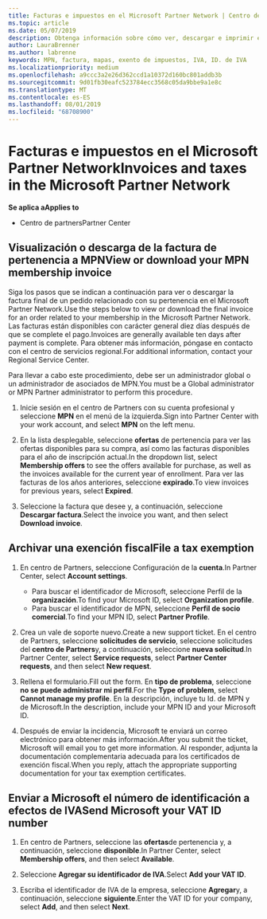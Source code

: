 ```yaml
---
title: Facturas e impuestos en el Microsoft Partner Network | Centro de Partners
ms.topic: article
ms.date: 05/07/2019
description: Obtenga información sobre cómo ver, descargar e imprimir el iVoice de pertenencia a MPN, así como el archivo de exención fiscal y enviar el número de identificación de IVA.
author: LauraBrenner
ms.author: labrenne
keywords: MPN, factura, mapas, exento de impuestos, IVA, ID. de IVA
ms.localizationpriority: medium
ms.openlocfilehash: a9ccc3a2e26d362ccd1a10372d160bc801addb3b
ms.sourcegitcommit: 9d01fb30eafc523784ecc3568c05da9bbe9a1e8c
ms.translationtype: MT
ms.contentlocale: es-ES
ms.lasthandoff: 08/01/2019
ms.locfileid: "68708900"
---
```

# <a name="invoices-and-taxes-in-the-microsoft-partner-network"></a><span data-ttu-id="debcb-104">Facturas e impuestos en el Microsoft Partner Network</span><span class="sxs-lookup"><span data-stu-id="debcb-104">Invoices and taxes in the Microsoft Partner Network</span></span>

<span data-ttu-id="debcb-105">**Se aplica a**</span><span class="sxs-lookup"><span data-stu-id="debcb-105">**Applies to**</span></span>

-  <span data-ttu-id="debcb-106">Centro de partners</span><span class="sxs-lookup"><span data-stu-id="debcb-106">Partner Center</span></span>

## <a name="view-or-download-your-mpn-membership-invoice"></a><span data-ttu-id="debcb-107">Visualización o descarga de la factura de pertenencia a MPN</span><span class="sxs-lookup"><span data-stu-id="debcb-107">View or download your MPN membership invoice</span></span>

<span data-ttu-id="debcb-108">Siga los pasos que se indican a continuación para ver o descargar la factura final de un pedido relacionado con su pertenencia en el Microsoft Partner Network.</span><span class="sxs-lookup"><span data-stu-id="debcb-108">Use the steps below to view or download the final invoice for an order related to your membership in the Microsoft Partner Network.</span></span> <span data-ttu-id="debcb-109">Las facturas están disponibles con carácter general diez días después de que se complete el pago.</span><span class="sxs-lookup"><span data-stu-id="debcb-109">Invoices are generally available ten days after payment is complete.</span></span> <span data-ttu-id="debcb-110">Para obtener más información, póngase en contacto con el centro de servicios regional.</span><span class="sxs-lookup"><span data-stu-id="debcb-110">For additional information, contact your Regional Service Center.</span></span>  

<span data-ttu-id="debcb-111">Para llevar a cabo este procedimiento, debe ser un administrador global o un administrador de asociados de MPN.</span><span class="sxs-lookup"><span data-stu-id="debcb-111">You must be a Global administrator or MPN Partner administrator to perform this procedure.</span></span> 

1.  <span data-ttu-id="debcb-112">Inicie sesión en el centro de Partners con su cuenta profesional y seleccione **MPN** en el menú de la izquierda.</span><span class="sxs-lookup"><span data-stu-id="debcb-112">Sign into Partner Center with your work account, and select **MPN** on the left menu.</span></span>

4.  <span data-ttu-id="debcb-113">En la lista desplegable, seleccione **ofertas** de pertenencia para ver las ofertas disponibles para su compra, así como las facturas disponibles para el año de inscripción actual.</span><span class="sxs-lookup"><span data-stu-id="debcb-113">In the dropdown list, select **Membership offers** to see the offers available for purchase, as well as the invoices available for the current year of enrollment.</span></span> <span data-ttu-id="debcb-114">Para ver las facturas de los años anteriores, seleccione **expirado**.</span><span class="sxs-lookup"><span data-stu-id="debcb-114">To view invoices for previous years, select **Expired**.</span></span>

6.  <span data-ttu-id="debcb-115">Seleccione la factura que desee y, a continuación, seleccione **Descargar factura**.</span><span class="sxs-lookup"><span data-stu-id="debcb-115">Select the invoice you want, and then select **Download invoice**.</span></span> 

## <a name="file-a-tax-exemption"></a><span data-ttu-id="debcb-116">Archivar una exención fiscal</span><span class="sxs-lookup"><span data-stu-id="debcb-116">File a tax exemption</span></span>

1.  <span data-ttu-id="debcb-117">En centro de Partners, seleccione Configuración de la **cuenta**.</span><span class="sxs-lookup"><span data-stu-id="debcb-117">In Partner Center, select **Account settings**.</span></span>
    -   <span data-ttu-id="debcb-118">Para buscar el identificador de Microsoft, seleccione Perfil de la **organización**.</span><span class="sxs-lookup"><span data-stu-id="debcb-118">To find your Microsoft ID, select **Organization profile**.</span></span>
    -   <span data-ttu-id="debcb-119">Para buscar el identificador de MPN, seleccione **Perfil de socio comercial**.</span><span class="sxs-lookup"><span data-stu-id="debcb-119">To find your MPN ID, select **Partner Profile**.</span></span>

2.  <span data-ttu-id="debcb-120">Crea un vale de soporte nuevo.</span><span class="sxs-lookup"><span data-stu-id="debcb-120">Create a new support ticket.</span></span> <span data-ttu-id="debcb-121">En el centro de Partners, seleccione **solicitudes de servicio**, seleccione solicitudes del **centro de Partners**y, a continuación, seleccione **nueva solicitud**.</span><span class="sxs-lookup"><span data-stu-id="debcb-121">In Partner Center, select **Service requests**, select **Partner Center requests**, and then select **New request**.</span></span>

3.  <span data-ttu-id="debcb-122">Rellena el formulario.</span><span class="sxs-lookup"><span data-stu-id="debcb-122">Fill out the form.</span></span> <span data-ttu-id="debcb-123">En **tipo de problema**, seleccione **no se puede administrar mi perfil**.</span><span class="sxs-lookup"><span data-stu-id="debcb-123">For the **Type of problem**, select **Cannot manage my profile**.</span></span> <span data-ttu-id="debcb-124">En la descripción, incluye tu Id. de MPN y de Microsoft.</span><span class="sxs-lookup"><span data-stu-id="debcb-124">In the description, include your MPN ID and your Microsoft ID.</span></span>

4.  <span data-ttu-id="debcb-125">Después de enviar la incidencia, Microsoft te enviará un correo electrónico para obtener más información.</span><span class="sxs-lookup"><span data-stu-id="debcb-125">After you submit the ticket, Microsoft will email you to get more information.</span></span> <span data-ttu-id="debcb-126">Al responder, adjunta la documentación complementaria adecuada para los certificados de exención fiscal.</span><span class="sxs-lookup"><span data-stu-id="debcb-126">When you reply, attach the appropriate supporting documentation for your tax exemption certificates.</span></span>

## <a name="send-microsoft-your-vat-id-number"></a><span data-ttu-id="debcb-127">Enviar a Microsoft el número de identificación a efectos de IVA</span><span class="sxs-lookup"><span data-stu-id="debcb-127">Send Microsoft your VAT ID number</span></span>
1.  <span data-ttu-id="debcb-128">En centro de Partners, seleccione las **ofertas**de pertenencia y, a continuación, seleccione **disponible**.</span><span class="sxs-lookup"><span data-stu-id="debcb-128">In Partner Center, select **Membership offers**, and then select **Available**.</span></span> 

2.  <span data-ttu-id="debcb-129">Seleccione **Agregar su identificador de IVA**.</span><span class="sxs-lookup"><span data-stu-id="debcb-129">Select **Add your VAT ID**.</span></span> 

3.  <span data-ttu-id="debcb-130">Escriba el identificador de IVA de la empresa, seleccione **Agregar**y, a continuación, seleccione **siguiente**.</span><span class="sxs-lookup"><span data-stu-id="debcb-130">Enter the VAT ID for your company, select **Add**, and then select **Next**.</span></span> 

